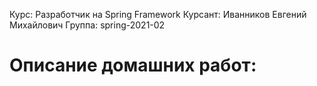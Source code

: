 Курс:         Разработчик на Spring Framework
Курсант:      Иванников Евгений Михайлович
Группа:       spring-2021-02

# Описание домашних работ:
